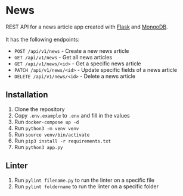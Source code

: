 # News
REST API for a news article app created with [Flask](https://flask.palletsprojects.com/en/1.1.x/) and [MongoDB](https://www.mongodb.com/).
<br>
<br>
It has the following endpoints:
- `POST /api/v1/news` - Create a new news article
- `GET /api/v1/news` - Get all news articles
- `GET /api/v1/news/<id>` - Get a specific news article
- `PATCH /api/v1/news/<id>` - Update specific fields of a news article
- `DELETE /api/v1/news/<id>` - Delete a news article

## Installation
1. Clone the repository
2. Copy `.env.example` to `.env` and fill in the values
3. Run `docker-compose up -d`
4. Run `python3 -m venv venv`
5. Run `source venv/bin/activate`
6. Run `pip3 install -r requirements.txt`
7. Run `python3 app.py`

## Linter
1. Run `pylint filename.py` to run the linter on a specific file
2. Run `pylint foldername` to run the linter on a specific folder
